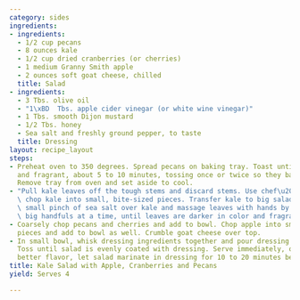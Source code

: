```yaml
---
category: sides
ingredients:
- ingredients:
  - 1/2 cup pecans
  - 8 ounces kale
  - 1/2 cup dried cranberries (or cherries)
  - 1 medium Granny Smith apple
  - 2 ounces soft goat cheese, chilled
  title: Salad
- ingredients:
  - 3 Tbs. olive oil
  - "1\xBD  Tbs. apple cider vinegar (or white wine vinegar)"
  - 1 Tbs. smooth Dijon mustard
  - 1/2 Tbs. honey
  - Sea salt and freshly ground pepper, to taste
  title: Dressing
layout: recipe_layout
steps:
- Preheat oven to 350 degrees. Spread pecans on baking tray. Toast until lightly golden
  and fragrant, about 5 to 10 minutes, tossing once or twice so they bake evenly.
  Remove tray from oven and set aside to cool.
- "Pull kale leaves off the tough stems and discard stems. Use chef\u2019s knife to\
  \ chop kale into small, bite-sized pieces. Transfer kale to big salad bowl. Sprinkle\
  \ small pinch of sea salt over kale and massage leaves with hands by lightly scrunching\
  \ big handfuls at a time, until leaves are darker in color and fragrant."
- Coarsely chop pecans and cherries and add to bowl. Chop apple into small, bite-sized
  pieces and add to bowl as well. Crumble goat cheese over top.
- In small bowl, whisk dressing ingredients together and pour dressing over salad.
  Toss until salad is evenly coated with dressing. Serve immediately, or for even
  better flavor, let salad marinate in dressing for 10 to 20 minutes beforehand.
title: Kale Salad with Apple, Cranberries and Pecans
yield: Serves 4

---
```

